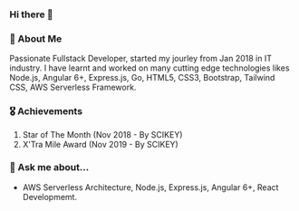 ### Hi there 👋

<!--
**1vipulp/1vipulp** is a ✨ _special_ ✨ repository because its `README.md` (this file) appears on your GitHub profile.

Here are some ideas to get you started:

- 🔭 I’m currently working on ...
- 🌱 I’m currently learning ...
- 👯 I’m looking to collaborate on ...
- 🤔 I’m looking for help with ...
- 💬 Ask me about ...
- 📫 How to reach me: ...
- 😄 Pronouns: ...
- ⚡ Fun fact: ...
-->

### 🚀 About Me

Passionate Fullstack Developer, started my jourley from Jan 2018 in IT industry. I have learnt and worked on many cutting edge technologies likes Node.js, Angular 6+, Express.js, Go, HTML5, CSS3, Bootstrap, Tailwind CSS, AWS Serverless Framework.

### 🎖 Achievements

1. Star of The Month (Nov 2018 - By SCIKEY)
2. X'Tra Mile Award (Nov 2019 - By SCIKEY)

### 💬 Ask me about...

- AWS Serverless Architecture, Node.js, Express.js, Angular 6+, React Developmemt.

